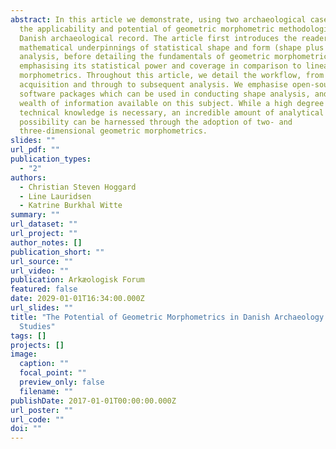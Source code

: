 ```yaml
---
abstract: In this article we demonstrate, using two archaeological case studies,
  the applicability and potential of geometric morphometric methodologies to the
  Danish archaeological record. The article first introduces the reader to the
  mathematical underpinnings of statistical shape and form (shape plus size)
  analysis, before detailing the fundamentals of geometric morphometrics,
  emphasising its statistical power and coverage in comparison to linear
  morphometrics. Throughout this article, we detail the workflow, from data
  acquisition and through to subsequent analysis. We emphasise open-source
  software packages which can be used in conducting shape analysis, and the
  wealth of information available on this subject. While a high degree of
  technical knowledge is necessary, an incredible amount of analytical
  possibility can be harnessed through the adoption of two- and
  three-dimensional geometric morphometrics.
slides: ""
url_pdf: ""
publication_types:
  - "2"
authors:
  - Christian Steven Hoggard
  - Line Lauridsen
  - Katrine Burkhal Witte
summary: ""
url_dataset: ""
url_project: ""
author_notes: []
publication_short: ""
url_source: ""
url_video: ""
publication: Arkæologisk Forum
featured: false
date: 2029-01-01T16:34:00.000Z
url_slides: ""
title: "The Potential of Geometric Morphometrics in Danish Archaeology: Two Case
  Studies"
tags: []
projects: []
image:
  caption: ""
  focal_point: ""
  preview_only: false
  filename: ""
publishDate: 2017-01-01T00:00:00.000Z
url_poster: ""
url_code: ""
doi: ""
---
```

